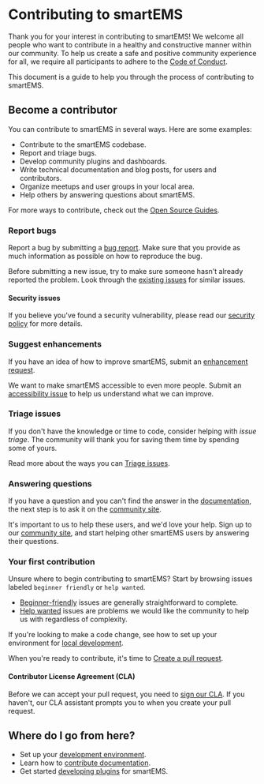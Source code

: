 # Contributing to smartEMS

Thank you for your interest in contributing to smartEMS! We welcome all people who want to contribute in a healthy and constructive manner within our community. To help us create a safe and positive community experience for all, we require all participants to adhere to the [Code of Conduct](CODE_OF_CONDUCT.md).

This document is a guide to help you through the process of contributing to smartEMS.

## Become a contributor

You can contribute to smartEMS in several ways. Here are some examples:

- Contribute to the smartEMS codebase.
- Report and triage bugs.
- Develop community plugins and dashboards.
- Write technical documentation and blog posts, for users and contributors.
- Organize meetups and user groups in your local area.
- Help others by answering questions about smartEMS.

For more ways to contribute, check out the [Open Source Guides](https://opensource.guide/how-to-contribute/).

### Report bugs

Report a bug by submitting a [bug report](https://github.com/smartems/smartems/issues/new?labels=type%3A+bug&template=1-bug_report.md). Make sure that you provide as much information as possible on how to reproduce the bug.

Before submitting a new issue, try to make sure someone hasn't already reported the problem. Look through the [existing issues](https://github.com/smartems/smartems/issues) for similar issues.

#### Security issues

If you believe you've found a security vulnerability, please read our [security policy](https://github.com/smartems/smartems/security/policy) for more details.

### Suggest enhancements

If you have an idea of how to improve smartEMS, submit an [enhancement request](https://github.com/smartems/smartems/issues/new?labels=type%3A+feature+request&template=2-feature_request.md).

We want to make smartEMS accessible to even more people. Submit an [accessibility issue](https://github.com/smartems/smartems/issues/new?labels=type%3A+accessibility&template=3-accessibility.md) to help us understand what we can improve.

### Triage issues

If you don't have the knowledge or time to code, consider helping with _issue triage_. The community will thank you for saving them time by spending some of yours.

Read more about the ways you can [Triage issues](/contribute/triage-issues.md).

### Answering questions

If you have a question and you can't find the answer in the [documentation](https://smartems.com/docs/), the next step is to ask it on the [community site](https://community.smartems.com/).

It's important to us to help these users, and we'd love your help. Sign up to our [community site](https://community.smartems.com/), and start helping other smartEMS users by answering their questions.

### Your first contribution

Unsure where to begin contributing to smartEMS? Start by browsing issues labeled `beginner friendly` or `help wanted`.

- [Beginner-friendly](https://github.com/smartems/smartems/issues?q=is%3Aopen+is%3Aissue+label%3A%22beginner+friendly%22) issues are generally straightforward to complete.
- [Help wanted](https://github.com/smartems/smartems/issues?q=is%3Aopen+is%3Aissue+label%3A%22help+wanted%22) issues are problems we would like the community to help us with regardless of complexity.

If you're looking to make a code change, see how to set up your environment for [local development](contribute/developer-guide.md).

When you're ready to contribute, it's time to [Create a pull request](/contribute/create-pull-request.md).

#### Contributor License Agreement (CLA)

Before we can accept your pull request, you need to [sign our CLA](https://smartems.com/docs/contribute/cla/). If you haven't, our CLA assistant prompts you to when you create your pull request.

## Where do I go from here?

- Set up your [development environment](contribute/developer-guide.md).
- Learn how to [contribute documentation](contribute/documentation.md).
- Get started [developing plugins](https://smartems.com/docs/plugins/developing/development/) for smartEMS.
